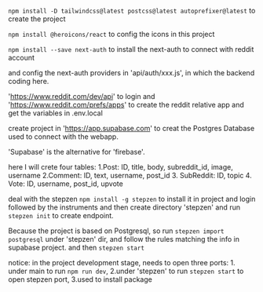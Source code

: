 

`npm install -D tailwindcss@latest postcss@latest autoprefixer@latest` to create the project

`npm install @heroicons/react` to config the icons in this project

`npm install --save next-auth` to install the next-auth to connect with reddit account

and config the next-auth providers in 'api/auth/xxx.js', in which the backend coding here.

'https://www.reddit.com/dev/api' to login and 'https://www.reddit.com/prefs/apps' to create the reddit relative app and get the variables in .env.local


create project in 'https://app.supabase.com' to creat the Postgres Database used to connect with the webapp.

'Supabase' is the alternative for 'firebase'.

here I will crete four tables: 
1.Post: ID, title, body, subreddit_id, image, username
2.Comment: ID, text, username, post_id
3. SubReddit: ID, topic
4. Vote: ID, username, post_id, upvote


deal with the stepzen
`npm install -g stepzen` to install it in project
and login followed by the instruments
and then create directory 'stepzen' and run `stepzen init` to create endpoint.

Because the project is based on Postgresql, so run `stepzen import postgresql` under 'stepzen' dir, and follow the rules matching the info in supabase project. 
and then `stepzen start`

notice: in the project development stage, needs to open three ports: 1. under main to run `npm run dev`, 2.under 'stepzen' to run `stepzen start` to open stepzen port, 3.used to install package






